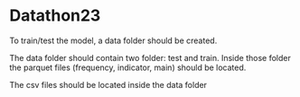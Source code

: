 # Datathon23
To train/test the model, a data folder should be created.

The data folder should contain two folder: test and train.
Inside those folder the parquet files (frequency, indicator, main) should be located.

The csv files should be located inside the data folder
